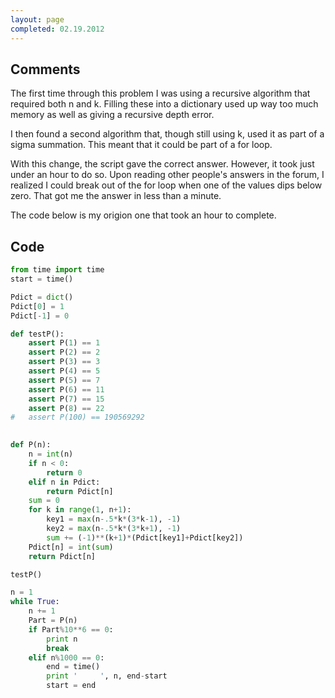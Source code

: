 ```yaml
---
layout: page
completed: 02.19.2012
---
```


## Comments

The first time through this problem I was using a recursive algorithm that
required both n and k. Filling these into a dictionary used up way too much
memory as well as giving a recursive depth error.

I then found a second algorithm that, though still using k, used it as part of
a sigma summation. This meant that it could be part of a for loop.

With this change, the script gave the correct answer. However, it took just
under an hour to do so. Upon reading other people's answers in the forum, I
realized I could break out of the for loop when one of the values dips below
zero. That got me the answer in less than a minute.

The code below is my origion one that took an hour to complete.

## Code

```python
from time import time
start = time()

Pdict = dict()
Pdict[0] = 1
Pdict[-1] = 0

def testP():
	assert P(1) == 1
	assert P(2) == 2
	assert P(3) == 3
	assert P(4) == 5
	assert P(5) == 7
	assert P(6) == 11
	assert P(7) == 15
	assert P(8) == 22
#	assert P(100) == 190569292
	

def P(n):
	n = int(n)
	if n < 0:
		return 0
	elif n in Pdict:
		return Pdict[n]
	sum = 0
	for k in range(1, n+1):
		key1 = max(n-.5*k*(3*k-1), -1)
		key2 = max(n-.5*k*(3*k+1), -1)
		sum += (-1)**(k+1)*(Pdict[key1]+Pdict[key2])
	Pdict[n] = int(sum)
	return Pdict[n]

testP()

n = 1
while True:
	n += 1
	Part = P(n)
	if Part%10**6 == 0:
		print n
		break
	elif n%1000 == 0:
		end = time()
		print '		', n, end-start
		start = end
```

